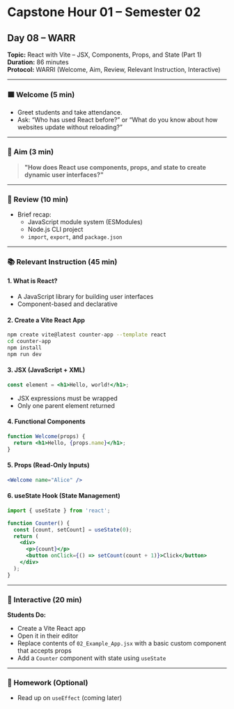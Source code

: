# Capstone Hour 01 – Semester 02
## Day 08 – WARR
**Topic:** React with Vite – JSX, Components, Props, and State (Part 1)  
**Duration:** 86 minutes  
**Protocol:** WARRI (Welcome, Aim, Review, Relevant Instruction, Interactive)

---

### 🟩 Welcome (5 min)
- Greet students and take attendance.
- Ask: “Who has used React before?” or “What do you know about how websites update without reloading?”

---

### 🎯 Aim (3 min)
> **"How does React use components, props, and state to create dynamic user interfaces?"**

---

### 🔁 Review (10 min)
- Brief recap:
  - JavaScript module system (ESModules)
  - Node.js CLI project
  - `import`, `export`, and `package.json`

---

### 📚 Relevant Instruction (45 min)

#### 1. What is React?
- A JavaScript library for building user interfaces
- Component-based and declarative

#### 2. Create a Vite React App
```bash
npm create vite@latest counter-app --template react
cd counter-app
npm install
npm run dev
```

#### 3. JSX (JavaScript + XML)
```jsx
const element = <h1>Hello, world!</h1>;
```
- JSX expressions must be wrapped
- Only one parent element returned

#### 4. Functional Components
```jsx
function Welcome(props) {
  return <h1>Hello, {props.name}</h1>;
}
```

#### 5. Props (Read-Only Inputs)
```jsx
<Welcome name="Alice" />
```

#### 6. useState Hook (State Management)
```jsx
import { useState } from 'react';

function Counter() {
  const [count, setCount] = useState(0);
  return (
    <div>
      <p>{count}</p>
      <button onClick={() => setCount(count + 1)}>Click</button>
    </div>
  );
}
```

---

### 🧠 Interactive (20 min)
**Students Do:**
- Create a Vite React app
- Open it in their editor
- Replace contents of `02_Example_App.jsx` with a basic custom component that accepts props
- Add a `Counter` component with state using `useState`

---

### 📝 Homework (Optional)
- Read up on `useEffect` (coming later)
